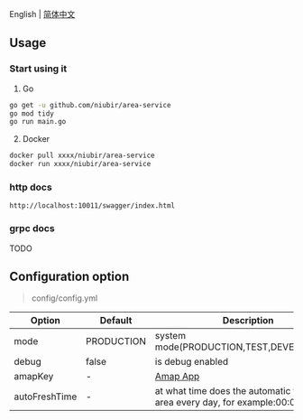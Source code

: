 English | [简体中文](https://github.com/niubir/area-service/blob/main/helper/README-cn.md)

## Usage

### Start using it

1. Go

```sh
go get -u github.com/niubir/area-service
go mod tidy
go run main.go
```

2. Docker

```sh
docker pull xxxx/niubir/area-service
docker run xxxx/niubir/area-service
```

### http docs

```
http://localhost:10011/swagger/index.html
```

### grpc docs

TODO

## Configuration option

> config/config.yml

| Option | Default | Description |
| - | - | - |
| mode | PRODUCTION | system mode(PRODUCTION,TEST,DEVELOPMENT) |
| debug | false | is debug enabled |
| amapKey | - | [Amap App](https://console.amap.com/dev/key/app) |
| autoFreshTime | - | at what time does the automatic fresh of area every day, for example:00:00:00 |
